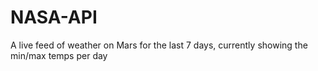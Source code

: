 # NASA-API
A live feed of weather on Mars for the last 7 days, currently showing the min/max temps per day

